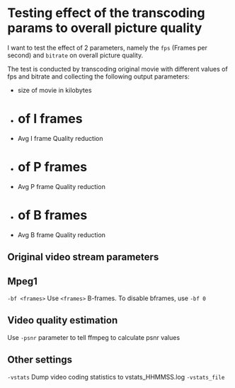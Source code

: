 # Testing effect of the transcoding params to overall picture quality

I want to test the effect of 2 parameters, namely the `fps` (Frames per second) and `bitrate` on overall picture quality.

The test is conducted by transcoding original movie with different values of fps and bitrate and 
collecting the following output parameters:

  - size of movie in kilobytes
  - # of I frames
  - Avg I frame Quality reduction
  - # of P frames
  - Avg P frame Quality reduction
  - # of B frames
  - Avg B frame Quality reduction



## Original video stream parameters 

## Mpeg1

`-bf <frames>` Use `<frames>` B-frames. To disable bframes, use `-bf 0`

## Video quality estimation

Use `-psnr` parameter to tell ffmpeg to calculate psnr values

## Other settings

`-vstats` Dump video coding statistics to vstats_HHMMSS.log
`-vstats_file`
